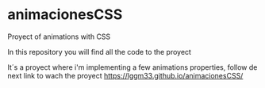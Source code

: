# animacionesCSS
Proyect of animations with CSS

In this repository you will find all the code to the proyect

It´s a proyect where i'm implementing a few animations properties, follow de next link to wach the proyect https://lggm33.github.io/animacionesCSS/
